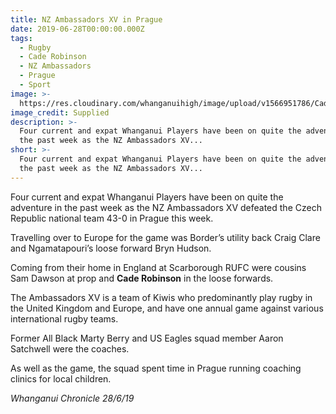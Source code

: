 ```yaml
---
title: NZ Ambassadors XV in Prague
date: 2019-06-28T00:00:00.000Z
tags:
  - Rugby
  - Cade Robinson
  - NZ Ambassadors
  - Prague
  - Sport
image: >-
  https://res.cloudinary.com/whanganuihigh/image/upload/v1566951786/Cade_Robinson._Amb.Czech.on.Prague.Chron28.6.19_WU_Rugby_Facebook_page.jpg
image_credit: Supplied
description: >-
  Four current and expat Whanganui Players have been on quite the adventure in
  the past week as the NZ Ambassadors XV...
short: >-
  Four current and expat Whanganui Players have been on quite the adventure in
  the past week as the NZ Ambassadors XV...
---
```

Four current and expat Whanganui Players have been on quite the adventure in the past week as the NZ Ambassadors XV defeated the Czech Republic national team 43-0 in Prague this week.&nbsp;</p>
<p>Travelling over to Europe for the game was Border&rsquo;s utility back Craig Clare and Ngamatapouri&rsquo;s loose forward Bryn Hudson.&nbsp;</p>
<p>Coming from their home in England at Scarborough RUFC were cousins Sam Dawson at prop and <strong>Cade Robinson</strong> in the loose forwards.&nbsp;</p>
<p>The Ambassadors XV is a team of Kiwis who predominantly play rugby in the United Kingdom and Europe, and have one annual game against various international rugby teams.&nbsp;</p>
<p>Former All Black Marty Berry and US Eagles squad member Aaron Satchwell were the coaches.&nbsp;</p>
<p>As well as the game, the squad spent time in Prague running coaching clinics for local children.</p>
<p><em>Whanganui Chronicle 28/6/19</em></p>
